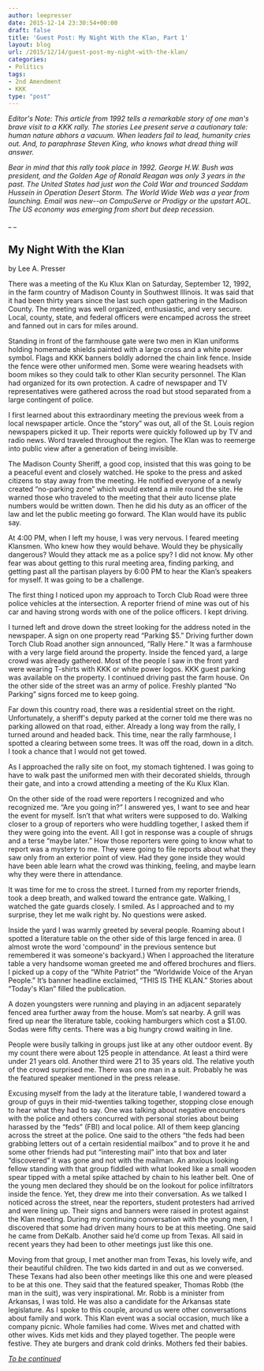 ```yaml
---
author: leepresser
date: 2015-12-14 23:30:54+00:00
draft: false
title: 'Guest Post: My Night With the Klan, Part 1'
layout: blog
url: /2015/12/14/guest-post-my-night-with-the-klan/
categories:
- Politics
tags:
- 2nd Amendment
- KKK
type: "post"
---
```


_Editor's Note: This article from 1992 tells a remarkable story of one man's brave visit to a KKK rally. The stories Lee present serve a cautionary tale: human nature abhors a vacuum. When leaders fail to lead, humanity cries out. And, to paraphrase Steven King, who knows what dread thing will answer._

_Bear in mind that this rally took place in 1992. George H.W. Bush was president, and the Golden Age of Ronald Reagan was only 3 years in the past. The United States had just won the Cold War and trounced Saddam Hussein in Operation Desert Storm. The World Wide Web was a year from launching. Email was new--on CompuServe or Prodigy or the upstart AOL. The US economy was emerging from short but deep recession._

_ _



## My Night With the Klan



by Lee A. Presser

There was a meeting of the Ku Klux Klan on Saturday, September 12, 1992, in the farm country of Madison County in Southwest Illinois. It was said that it had been thirty years since the last such open gathering in the Madison County. The meeting was well organized, enthusiastic, and very secure.  Local, county, state, and federal officers were encamped across the street and fanned out in cars for miles around.

Standing in front of the farmhouse gate were two men in Klan uniforms holding homemade shields painted with a large cross and a white power symbol. Flags and KKK banners boldly adorned the chain link fence.  Inside the fence were other uniformed men. Some were wearing headsets with boom mikes so they could talk to other Klan security personnel. The Klan had organized for its own protection. A cadre of newspaper and TV representatives were gathered across the road but stood separated from a large contingent of police.

I first learned about this extraordinary meeting the previous week from a local newspaper article. Once the “story” was out, all of the St. Louis region newspapers picked it up. Their reports were quickly followed up by TV and radio news. Word traveled throughout the region. The Klan was to reemerge into public view after a generation of being invisible.

The Madison County Sheriff, a good cop, insisted that this was going to be a peaceful event and closely watched.  He spoke to the press and asked citizens to stay away from the meeting. He notified everyone of a newly created “no-parking zone” which would extend a mile round the site.  He warned those who traveled to the meeting that their auto license plate numbers would be written down. Then he did his duty as an officer of the law and let the public meeting go forward. The Klan would have its public say.

At 4:00 PM, when I left my house, I was very nervous.  I feared meeting Klansmen. Who knew how they would behave. Would they be physically dangerous? Would they attack me as a police spy? I did not know. My other fear was about getting to this rural meeting area, finding parking, and getting past all the partisan players by 6:00 PM to hear the Klan’s speakers for myself. It was going to be a challenge.

The first thing I noticed upon my approach to Torch Club Road were three police vehicles at the intersection. A reporter friend of mine was out of his car and having strong words with one of the police officers. I kept driving.

I turned left and drove down the street looking for the address noted in the newspaper. A sign on one property read “Parking $5.” Driving further down Torch Club Road another sign announced, “Rally Here.” It was a farmhouse with a very large field around the property. Inside the fenced yard, a large crowd was already gathered. Most of the people I saw in the front yard were wearing T-shirts with KKK or white power logos. KKK guest parking was available on the property. I continued driving past the farm house.  On the other side of the street was an army of police. Freshly planted “No Parking” signs forced me to keep going.

Far down this country road, there was a residential street on the right. Unfortunately, a sheriff's deputy parked at the corner told me there was no parking allowed on that road, either. Already a long way from the rally, I turned around and headed back. This time, near the rally farmhouse, I spotted a clearing between some trees. It was off the road, down in a ditch. I took a chance that I would not get towed.

As I approached the rally site on foot, my stomach tightened. I was going to have to walk past the uniformed men with their decorated shields, through their gate, and into a crowd attending a meeting of the Ku Klux Klan.

On the other side of the road were reporters I recognized and who recognized me. “Are you going in?”  I answered yes, I want to see and hear the event for myself. Isn’t that what writers were supposed to do. Walking closer to a group of reporters who were huddling together, I asked them if they were going into the event. All I got in response was a couple of shrugs and a terse “maybe later.” How those reporters were going to know what to report was a mystery to me. They were going to file reports about what they saw only from an exterior point of view. Had they gone inside they would have been able learn what the crowd was thinking, feeling, and maybe learn why they were there in attendance.

It was time for me to cross the street. I turned from my reporter friends, took a deep breath, and walked toward the entrance gate.  Walking, I watched the gate guards closely.  I smiled.  As I approached and to my surprise, they let me walk right by. No questions were asked.

Inside the yard I was warmly greeted by several people.  Roaming about I spotted a literature table on the other side of this large fenced in area.  (I almost wrote the word 'compound' in the previous sentence but remembered it was someone's backyard.) When I approached the literature table a very handsome woman greeted me and offered brochures and fliers. I picked up a copy of the “White Patriot” the “Worldwide Voice of the Aryan People.” It’s banner headline exclaimed, “THIS IS THE KLAN.” Stories about “Today's Klan” filled the publication.

A dozen youngsters were running and playing in an adjacent separately fenced area further away from the house. Mom’s sat nearby. A grill was fired up near the literature table, cooking hamburgers which cost a $1.00. Sodas were fifty cents. There was a big hungry crowd waiting in line.

People were busily talking in groups just like at any other outdoor event. By my count there were about 125 people in attendance. At least a third were under 21 years old. Another third were 21 to 35 years old. The relative youth of the crowd surprised me.  There was one man in a suit. Probably he was the featured speaker mentioned in the press release.

Excusing myself from the lady at the literature table, I wandered toward a group of guys in their mid-twenties talking together, stopping close enough to hear what they had to say. One was talking about negative encounters with the police and others concurred with personal stories about being harassed by the “feds” (FBI) and local police.  All of them keep glancing across the street at the police. One said to the others “the feds had been grabbing letters out of a certain residential mailbox” and to prove it he and some other friends had put “interesting mail” into that box and later “discovered” it was gone and not with the mailman. An anxious looking fellow standing with that group fiddled with what looked like a small wooden spear tipped with a metal spike attached by chain to his leather belt. One of the young men declared they should be on the lookout for police infiltrators inside the fence. Yet, they drew me into their conversation. As we talked I noticed across the street, near the reporters, student protesters had arrived and were lining up. Their signs and banners were raised in protest against the Klan meeting. During my continuing conversation with the young men, I discovered that some had driven many hours to be at this meeting. One said he came from DeKalb.  Another said he’d come up from Texas. All said in recent years they had been to other meetings just like this one.

Moving from that group, I met another man from Texas, his lovely wife, and their beautiful children.  The two kids darted in and out as we conversed.  These Texans had also been other meetings like this one and were pleased to be at this one.  They said that the featured speaker, Thomas Robb (the man in the suit), was very inspirational. Mr. Robb is a minister from Arkansas, I was told.  He was also a candidate for the Arkansas state legislature. As I spoke to this couple, around us were other conversations about family and work. This Klan event was a social occasion, much like a company picnic. Whole families had come. Wives met and chatted with other wives. Kids met kids and they played together.  The people were festive. They ate burgers and drank cold drinks.  Mothers fed their babies.

_[To be continued](https://hennessysview.com/2015/12/15/guest-post-my-night-with-the-klan-part-2/)_
